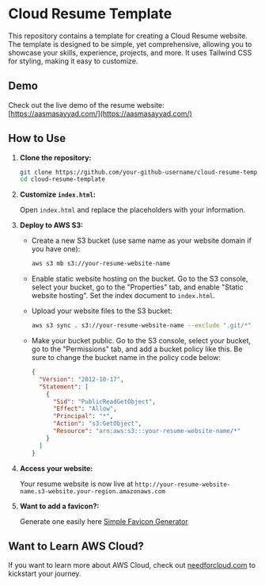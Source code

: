 # Cloud Resume Template

This repository contains a template for creating a Cloud Resume website. The template is designed to be simple, yet comprehensive, allowing you to showcase your skills, experience, projects, and more. It uses Tailwind CSS for styling, making it easy to customize.

## Demo

Check out the live demo of the resume website: [https://aasmasayyad.com/](https://aasmasayyad.com/)

## How to Use

1. **Clone the repository:**

   ```bash
   git clone https://github.com/your-github-username/cloud-resume-template.git
   cd cloud-resume-template
   ```

2. **Customize `index.html`:**

   Open `index.html` and replace the placeholders with your information.

3. **Deploy to AWS S3:**

   - Create a new S3 bucket (use same name as your website domain if you have one):

     ```bash
     aws s3 mb s3://your-resume-website-name
     ```

   - Enable static website hosting on the bucket. Go to the S3 console, select your bucket, go to the "Properties" tab, and enable "Static website hosting". Set the index document to `index.html`.

   - Upload your website files to the S3 bucket:

     ```bash
     aws s3 sync . s3://your-resume-website-name --exclude ".git/*"
     ```

   - Make your bucket public. Go to the S3 console, select your bucket, go to the "Permissions" tab, and add a bucket policy like this. Be sure to change the bucket name in the policy code below:

     ```json
     {
       "Version": "2012-10-17",
       "Statement": [
         {
           "Sid": "PublicReadGetObject",
           "Effect": "Allow",
           "Principal": "*",
           "Action": "s3:GetObject",
           "Resource": "arn:aws:s3:::your-resume-website-name/*"
         }
       ]
     }
     ```

4. **Access your website:**

   Your resume website is now live at `http://your-resume-website-name.s3-website.your-region.amazonaws.com`

5. **Want to add a favicon?:**

    Generate one easily here [Simple Favicon Generator](https://riyazsayyad.com/generate-favicon.html)

## Want to Learn AWS Cloud?

If you want to learn more about AWS Cloud, check out [needforcloud.com](https://needforcloud.com) to kickstart your journey.
